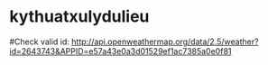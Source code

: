 # kythuatxulydulieu

#Check valid id: http://api.openweathermap.org/data/2.5/weather?id=2643743&APPID=e57a43e0a3d01529ef1ac7385a0e0f81